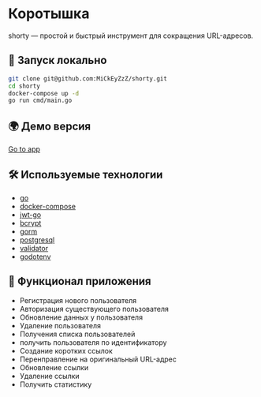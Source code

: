 # Коротышка

shorty — простой и быстрый инструмент для сокращения URL-адресов.

## 🚀 Запуск локально

```zsh
git clone git@github.com:MiCkEyZzZ/shorty.git
cd shorty
docker-compose up -d
go run cmd/main.go
```

## 🌍 Демо версия

[Go to app]()

## 🛠 Используемые технологии

- [go](https://go.dev/)
- [docker-compose](https://docs.docker.com/compose/)
- [jwt-go](https://github.com/golang-jwt/jwt)
- [bcrypt](https://github.com/golang/crypto)
- [gorm](https://github.com/go-gorm/gorm)
- [postgresql](https://www.postgresql.org/)
- [validator](https://github.com/go-playground/validator)
- [godotenv](https://github.com/joho/godotenv)

## 📌 Функционал приложения

- Регистрация нового пользователя
- Авторизация существующего пользователя
- Обновление данных у пользователя
- Удаление пользователя
- Получения списка пользователей
- получить пользователя по идентификатору
- Создание коротких ссылок
- Перенправление на оригинальный URL-адрес
- Обновление ссылки
- Удаление ссылки
- Получить статистику
